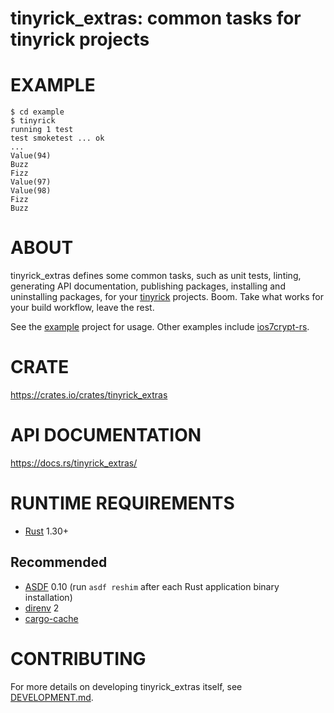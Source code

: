 # tinyrick_extras: common tasks for tinyrick projects

# EXAMPLE

```console
$ cd example
$ tinyrick
running 1 test
test smoketest ... ok
...
Value(94)
Buzz
Fizz
Value(97)
Value(98)
Fizz
Buzz
```

# ABOUT

tinyrick_extras defines some common tasks, such as unit tests, linting, generating API documentation, publishing packages, installing and uninstalling packages, for your [tinyrick](https://github.com/mcandre/tinyrick) projects. Boom. Take what works for your build workflow, leave the rest.

See the [example](example) project for usage. Other examples include [ios7crypt-rs](https://github.com/mcandre/ios7crypt-rs).

# CRATE

https://crates.io/crates/tinyrick_extras

# API DOCUMENTATION

https://docs.rs/tinyrick_extras/

# RUNTIME REQUIREMENTS

* [Rust](https://www.rust-lang.org/en-US/) 1.30+

## Recommended

* [ASDF](https://asdf-vm.com/) 0.10 (run `asdf reshim` after each Rust application binary installation)
* [direnv](https://direnv.net/) 2
* [cargo-cache](https://crates.io/crates/cargo-cache)

# CONTRIBUTING

For more details on developing tinyrick_extras itself, see [DEVELOPMENT.md](DEVELOPMENT.md).
